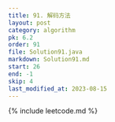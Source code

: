 ```yaml
---
title: 91. 解码方法
layout: post
category: algorithm
pk: 6.2
order: 91
file: Solution91.java
markdown: Solution91.md
start: 26
end: -1
skip: 4
last_modified_at: 2023-08-15
---
```


{% include leetcode.md %}